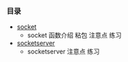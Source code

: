 ### 目录 ###
- [socket](https://github.com/liuxingrichu/python_lesson_notes/blob/master/network/day001.md)
	- socket 函数介绍 粘包 注意点 练习
- [socketserver](https://github.com/liuxingrichu/python_lesson_notes/blob/master/network/day002.md)
	- socketserver 注意点 练习
